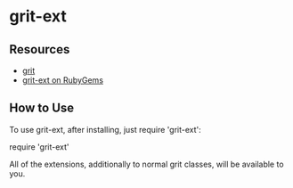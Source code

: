 # grit-ext

## Resources

* [grit](https://github.com/mojombo/grit)
* [grit-ext on RubyGems](https://rubygems.org/gems/grit-ext)

## How to Use

To use grit-ext, after installing, just require 'grit-ext':

  require 'grit-ext'

All of the extensions, additionally to normal grit classes, will be available to you.
